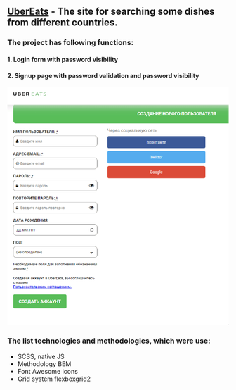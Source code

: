 ## [UberEats](https://albshar.github.io/ubereats/) - The site for searching some dishes from different countries.

### The project has following functions:
#### 1. Login form with password visibility
#### 2. Signup page with password validation and password visibility
![](https://github.com/AlbShar/ubereats/blob/master/gifs/signup_form.gif)

### The list technologies and methodologies, which were use:
- SCSS, native JS
- Methodology BEM
- Font Awesome icons
- Grid system flexboxgrid2
